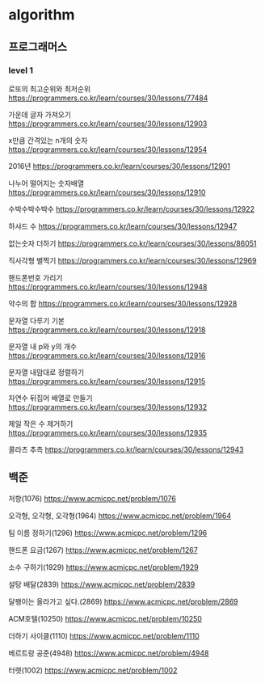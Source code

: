 # algorithm
## 프로그래머스
### level 1

로또의 최고순위와 최저순위
https://programmers.co.kr/learn/courses/30/lessons/77484

가운데 글자 가져오기
https://programmers.co.kr/learn/courses/30/lessons/12903

x만큼 간격있는 n개의 숫자
https://programmers.co.kr/learn/courses/30/lessons/12954

2016년
https://programmers.co.kr/learn/courses/30/lessons/12901

나누어 떨어지는 숫자배열
https://programmers.co.kr/learn/courses/30/lessons/12910

수박수박수박수
https://programmers.co.kr/learn/courses/30/lessons/12922

하샤드 수
https://programmers.co.kr/learn/courses/30/lessons/12947

없는숫자 더하기
https://programmers.co.kr/learn/courses/30/lessons/86051

직사각형 별찍기
https://programmers.co.kr/learn/courses/30/lessons/12969

핸드폰번호 가리기
https://programmers.co.kr/learn/courses/30/lessons/12948

약수의 합
https://programmers.co.kr/learn/courses/30/lessons/12928

문자열 다루기 기본
https://programmers.co.kr/learn/courses/30/lessons/12918

문자열 내 p와 y의 개수
https://programmers.co.kr/learn/courses/30/lessons/12916

문자열 내맘대로 정렬하기
https://programmers.co.kr/learn/courses/30/lessons/12915

자연수 뒤집어 배열로 만들기
https://programmers.co.kr/learn/courses/30/lessons/12932

제일 작은 수 제거하기
https://programmers.co.kr/learn/courses/30/lessons/12935

콜라츠 추측
https://programmers.co.kr/learn/courses/30/lessons/12943

## 백준

저항(1076)
https://www.acmicpc.net/problem/1076

오각형, 오각형, 오각형(1964)
https://www.acmicpc.net/problem/1964

팀 이름 정하기(1296)
https://www.acmicpc.net/problem/1296

핸드폰 요금(1267)
https://www.acmicpc.net/problem/1267

소수 구하기(1929)
https://www.acmicpc.net/problem/1929

설탕 배달(2839)
https://www.acmicpc.net/problem/2839

달팽이는 올라가고 싶다.(2869)
https://www.acmicpc.net/problem/2869

ACM호텔(10250)
https://www.acmicpc.net/problem/10250

더하기 사이클(1110)
https://www.acmicpc.net/problem/1110

베르트랑 공준(4948)
https://www.acmicpc.net/problem/4948

터렛(1002)
https://www.acmicpc.net/problem/1002

